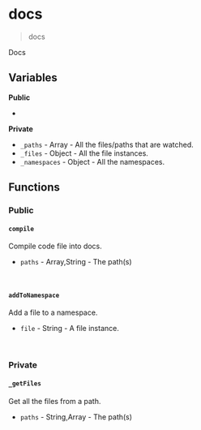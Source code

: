 # docs
> docs

Docs

## Variables
**Public**

-

**Private**
* `_paths` - Array - All the files/paths that are watched.
* `_files` - Object - All the file instances.
* `_namespaces` - Object - All the namespaces.

## Functions
### Public
#### `compile` 

Compile code file into docs.
* `paths` - Array<String>,String - The path(s)

&nbsp;

#### `addToNamespace` 

Add a file to a namespace.
* `file` - String - A file instance.

&nbsp;


### Private
#### `_getFiles`

Get all the files from a path.
* `paths` - String,Array<String> - The path(s)

&nbsp;

